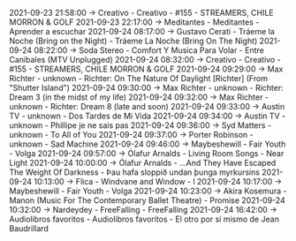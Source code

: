2021-09-23 21:58:00 -> Creativo - Creativo - #155 - STREAMERS, CHILE MORRON & GOLF
2021-09-23 22:17:00 -> Meditantes - Meditantes - Aprender a escuchar
2021-09-24 08:17:00 -> Gustavo Cerati - Tráeme la Noche (Bring on the Night) - Tráeme La Noche (Bring On The Night)
2021-09-24 08:22:00 -> Soda Stereo - Comfort Y Musica Para Volar - Entre Canibales (MTV Unplugged)
2021-09-24 08:32:00 -> Creativo - Creativo - #155 - STREAMERS, CHILE MORRON & GOLF
2021-09-24 09:29:00 -> Max Richter - unknown - Richter: On The Nature Of Daylight [Richter] (From "Shutter Island")
2021-09-24 09:30:00 -> Max Richter - unknown - Richter: Dream 3 (in the midst of my life)
2021-09-24 09:32:00 -> Max Richter - unknown - Richter: Dream 8 (late and soon)
2021-09-24 09:33:00 -> Austin TV - unknown - Dos Tardes de Mi Vida
2021-09-24 09:34:00 -> Austin TV - unknown - Phillipe je ne sais pas
2021-09-24 09:36:00 -> Syd Matters - unknown - To All of You
2021-09-24 09:37:00 -> Porter Robinson - unknown - Sad Machine
2021-09-24 09:46:00 -> Maybeshewill - Fair Youth - Volga
2021-09-24 09:57:00 -> Ólafur Arnalds - Living Room Songs - Near Light
2021-09-24 10:00:00 -> Ólafur Arnalds - …And They Have Escaped The Weight Of Darkness - Þau hafa sloppið undan þunga myrkursins
2021-09-24 10:13:00 -> Flica - Windvane and Window - l
2021-09-24 10:17:00 -> Maybeshewill - Fair Youth - Volga
2021-09-24 10:23:00 -> Akira Kosemura - Manon (Music For The Contemporary Ballet Theatre) - Promise
2021-09-24 10:32:00 -> Nardeydey - FreeFalling - FreeFalling
2021-09-24 16:42:00 -> Audiolibros favoritos - Audiolibros favoritos - El otro por sí mismo de Jean Baudrillard
